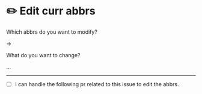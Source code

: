 # ✏️ Edit curr abbrs

Which abbrs do you want to modify?

->

What do you want to change?

...

---

-  [ ] I can handle the following pr related to this issue to edit the abbrs.